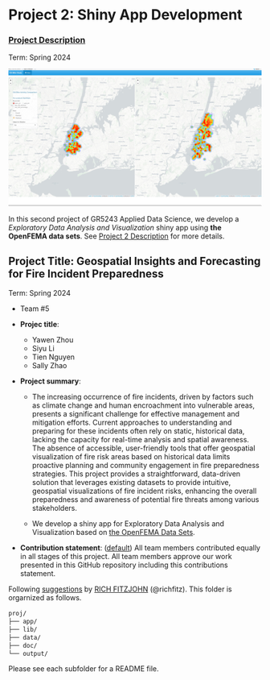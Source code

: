 # Project 2: Shiny App Development

### [Project Description](doc/project2_desc.md)

Term: Spring 2024

![screenshot](doc/figs/map.jpg)

In this second project of GR5243 Applied Data Science, we develop a *Exploratory Data Analysis and Visualization* shiny app using **the OpenFEMA data sets**. See [Project 2 Description](doc/project2_desc.md) for more details.  


## Project Title: Geospatial Insights and Forecasting for Fire Incident Preparedness

Term: Spring 2024

+ Team #5
+ **Projec title**:
	+ Yawen Zhou
	+ Siyu Li
	+ Tien Nguyen
	+ Sally Zhao

+ **Project summary**:
	+ The increasing occurrence of fire incidents, driven by factors such as climate change and human encroachment into vulnerable areas, presents a significant challenge for effective management and mitigation efforts. Current approaches to understanding and preparing for these incidents often rely on static, historical data, lacking the capacity for real-time analysis and spatial awareness. The absence of accessible, user-friendly tools that offer geospatial visualization of fire risk areas based on historical data limits proactive planning and community engagement in fire preparedness strategies. This project provides a straightforward, data-driven solution that leverages existing datasets to provide intuitive, geospatial visualizations of fire incident risks, enhancing the overall preparedness and awareness of potential fire threats among various stakeholders.

	+ We develop a shiny app for Exploratory Data Analysis and Visualization based on [the OpenFEMA Data Sets](https://www.fema.gov/about/openfema/data-sets).

+ **Contribution statement**: ([default](doc/a_note_on_contributions.md)) All team members contributed equally in all stages of this project. All team members approve our work presented in this GitHub repository including this contributions statement. 

Following [suggestions](http://nicercode.github.io/blog/2013-04-05-projects/) by [RICH FITZJOHN](http://nicercode.github.io/about/#Team) (@richfitz). This folder is orgarnized as follows.

```
proj/
├── app/
├── lib/
├── data/
├── doc/
└── output/
```

Please see each subfolder for a README file.

